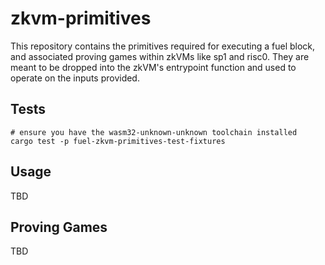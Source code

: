 # zkvm-primitives

This repository contains the primitives required for executing a fuel block, and associated proving games within zkVMs like sp1 and risc0. 
They are meant to be dropped into the zkVM's entrypoint function and used to operate on the inputs provided.

## Tests

```
# ensure you have the wasm32-unknown-unknown toolchain installed
cargo test -p fuel-zkvm-primitives-test-fixtures
```

## Usage

TBD

## Proving Games

TBD
